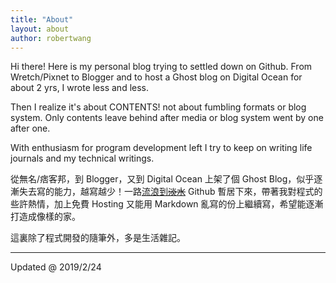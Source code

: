 ```yaml
---
title: "About"
layout: about
author: robertwang
---
```


Hi there! Here is my personal blog trying to settled down on Github.
From Wretch/Pixnet to Blogger and to host a Ghost blog on Digital Ocean for about 2 yrs, I wrote less and less.

Then I realize it's about CONTENTS! not about fumbling formats or blog system.
Only contents leave behind after media or blog system went by one after one.

With enthusiasm for program development left I try to keep on writing life journals and my technical writings.

從無名/痞客邦，到 Blogger，又到 Digital Ocean 上架了個 Ghost Blog，似乎逐漸失去寫的能力，越寫越少！一路[流浪到~~淡水~~](https://www.youtube.com/watch?v=WFJX3_xji2k) Github 暫居下來，帶著我對程式的些許熱情，加上免費 Hosting 又能用 Markdown 亂寫的份上繼續寫，希望能逐漸打造成像樣的家。

這裏除了程式開發的隨筆外，多是生活雜記。

--- 
Updated @ 2019/2/24